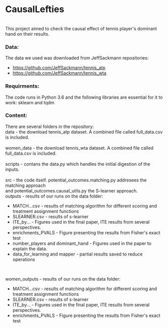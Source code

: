 # CausalLefties
<br />
This project aimed to check the causal effect of tennis player's dominant hand on their results.<br />

### Data:
The data we used was downloaded from JeffSackmann repositories:

- https://github.com/JeffSackmann/tennis_atp
- https://github.com/JeffSackmann/tennis_wta

### Requirments:
The code runs in Python 3.6 and the following libraries are essential for it to work:
sklearn and tqdm

### Content:
There are several folders in the repository:<br />
data - the download tennis_atp dataset. A combined file called full_data.csv is included.
<br /><br />
women_data - the download tennis_wta dataset. A combined file called full_data.csv is included.
<br /><br />
scripts - contans the data.py which handles the initial digestion of the inputs.
<br /><br />
src - the code itself. potential_outcomes.matching.py addresees the matching approach<br />
	  and potential_outcomes.causal_utils.py the S-learner approach.<br />
outputs - results of our runs on the data folder:<br />
* MATCH...csv - results of matching algorithm for different scoring and treatment assignment functions
* SLEARNER.csv - results of s-learner
* ITE_by... - Figures used in the final paper, ITE results from several perspectives.
* enrichments_PVALS - Figure presenting the results from Fisher's exact test
* number_players and dominant_hand - Figures used in the paper to explain the data.
* data_for_learning and mapper - partial results saved to reduce operations
<br />

women_outputs - results of our runs on the data folder:<br />
* MATCH...csv - results of matching algorithm for different scoring and treatment assignment functions
* SLEARNER.csv - results of s-learner
* ITE_by... - Figures used in the final paper, ITE results from several perspectives.
* enrichments_PVALS - Figure presenting the results from Fisher's exact test

